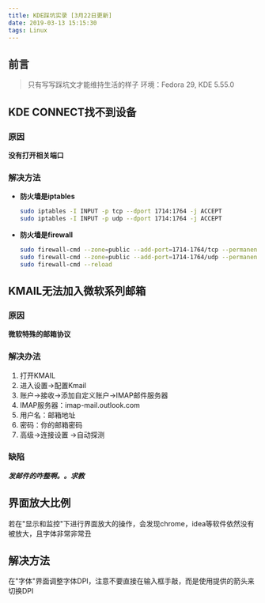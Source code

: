 ```yaml
---
title: KDE踩坑实录 [3月22日更新]
date: 2019-03-13 15:15:30
tags: Linux
---
```


## 前言

> 只有写写踩坑文才能维持生活的样子
> 环境：Fedora 29,  KDE 5.55.0

<!-- more -->

## KDE CONNECT找不到设备

### 原因

**没有打开相关端口**

### 解决方法

- **防火墙是iptables**

  ```bash
  sudo iptables -I INPUT -p tcp --dport 1714:1764 -j ACCEPT
  sudo iptables -I INPUT -p udp --dport 1714:1764 -j ACCEPT
  ```

- **防火墙是firewall**

  ```bash
  sudo firewall-cmd --zone=public --add-port=1714-1764/tcp --permanent
  sudo firewall-cmd --zone=public --add-port=1714-1764/udp --permanent
  sudo firewall-cmd --reload
  ```

## KMAIL无法加入微软系列邮箱

### 原因

**微软特殊的邮箱协议**

### 解决办法

1. 打开KMAIL
2. 进入设置->配置Kmail
3. 账户->接收->添加自定义账户->IMAP邮件服务器
4. IMAP服务器：imap-mail.outlook.com
5. 用户名：邮箱地址
6. 密码：你的邮箱密码
7. 高级->连接设置 ->自动探测

### 缺陷

***发邮件的咋整啊。。求教***

## 界面放大比例

若在"显示和监控"下进行界面放大的操作，会发现chrome，idea等软件依然没有被放大，且字体非常非常丑

## 解决方法
在"字体"界面调整字体DPI，注意不要直接在输入框手敲，而是使用提供的箭头来切换DPI

